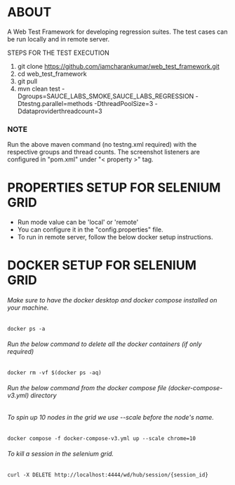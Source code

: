 # ABOUT

A Web Test Framework for developing regression suites. The test cases can be run locally and in remote server.

STEPS FOR THE TEST EXECUTION

1. git clone https://github.com/iamcharankumar/web_test_framework.git
2. cd web_test_framework
3. git pull
4. mvn clean test -Dgroups=SAUCE_LABS_SMOKE,SAUCE_LABS_REGRESSION -Dtestng.parallel=methods -DthreadPoolSize=3
   -Ddataproviderthreadcount=3

### NOTE

Run the above maven command (no testng.xml required) with the respective groups and thread counts.
The screenshot listeners are configured in "pom.xml" under "< property >" tag.

# PROPERTIES SETUP FOR SELENIUM GRID

- Run mode value can be 'local' or 'remote'
- You can configure it in the "config.properties" file.
- To run in remote server, follow the below docker setup instructions.

# DOCKER SETUP FOR SELENIUM GRID

###### Make sure to have the docker desktop and docker compose installed on your machine.

`docker ps -a`

###### Run the below command to delete all the docker containers (if only required)

`docker rm -vf $(docker ps -aq)`

###### Run the below command from the docker compose file (docker-compose-v3.yml) directory

###### To spin up 10 nodes in the grid we use --scale before the node's name.

`docker compose -f docker-compose-v3.yml up --scale chrome=10`

###### To kill a session in the selenium grid.

`curl -X DELETE http://localhost:4444/wd/hub/session/{session_id}`